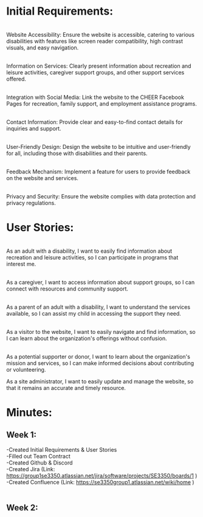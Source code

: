 # Initial Requirements:
<br> Website Accessibility: Ensure the website is accessible, catering to various disabilities with features like screen reader compatibility, high contrast visuals, and easy navigation.

<br> Information on Services: Clearly present information about recreation and leisure activities, caregiver support groups, and other support services offered.

<br> Integration with Social Media: Link the website to the CHEER Facebook Pages for recreation, family support, and employment assistance programs.

<br> Contact Information: Provide clear and easy-to-find contact details for inquiries and support.

<br> User-Friendly Design: Design the website to be intuitive and user-friendly for all, including those with disabilities and their parents.

<br> Feedback Mechanism: Implement a feature for users to provide feedback on the website and services.

<br> Privacy and Security: Ensure the website complies with data protection and privacy regulations.<br>

# User Stories:
<br> As an adult with a disability, I want to easily find information about recreation and leisure activities, so I can participate in programs that interest me.

<br> As a caregiver, I want to access information about support groups, so I can connect with resources and community support.

<br> As a parent of an adult with a disability, I want to understand the services available, so I can assist my child in accessing the support they need.

<br> As a visitor to the website, I want to easily navigate and find information, so I can learn about the organization's offerings without confusion.

<br> As a potential supporter or donor, I want to learn about the organization's mission and services, so I can make informed decisions about contributing or volunteering.

As a site administrator, I want to easily update and manage the website, so that it remains an accurate and timely resource. 
# Minutes:<br>
## Week 1:<br>
-Created Initial Requirements & User Stories<br>
-Filled out Team Contract<br>
-Created Github & Discord<br>
-Created Jira (Link: https://group1se3350.atlassian.net/jira/software/projects/SE3350/boards/1 )<br>
-Created Confluence (Link: https://se3350group1.atlassian.net/wiki/home )<br>
<br>
## Week 2:<br>
